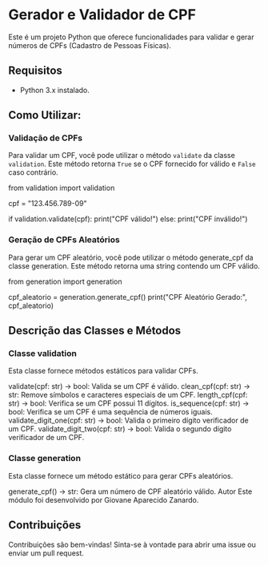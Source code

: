 # Gerador e Validador de CPF

Este é um projeto Python que oferece funcionalidades para validar e gerar números de CPFs (Cadastro de Pessoas Físicas).

## Requisitos

- Python 3.x instalado.

## Como Utilizar:

### Validação de CPFs

Para validar um CPF, você pode utilizar o método `validate` da classe `validation`. Este método retorna `True` se o CPF fornecido for válido e `False` caso contrário.

from validation import validation

cpf = "123.456.789-09"

if validation.validate(cpf):
print("CPF válido!")
else:
print("CPF inválido!")

### Geração de CPFs Aleatórios

Para gerar um CPF aleatório, você pode utilizar o método generate_cpf da classe generation. Este método retorna uma string contendo um CPF válido.

from generation import generation

cpf_aleatorio = generation.generate_cpf()
print("CPF Aleatório Gerado:", cpf_aleatorio)

## Descrição das Classes e Métodos

### Classe validation

Esta classe fornece métodos estáticos para validar CPFs.

validate(cpf: str) -> bool: Valida se um CPF é válido.
clean_cpf(cpf: str) -> str: Remove símbolos e caracteres especiais de um CPF.
length_cpf(cpf: str) -> bool: Verifica se um CPF possui 11 dígitos.
is_sequence(cpf: str) -> bool: Verifica se um CPF é uma sequência de números iguais.
validate_digit_one(cpf: str) -> bool: Valida o primeiro dígito verificador de um CPF.
validate_digit_two(cpf: str) -> bool: Valida o segundo dígito verificador de um CPF.

### Classe generation

Esta classe fornece um método estático para gerar CPFs aleatórios.

generate_cpf() -> str: Gera um número de CPF aleatório válido.
Autor
Este módulo foi desenvolvido por Giovane Aparecido Zanardo.

## Contribuições

Contribuições são bem-vindas! Sinta-se à vontade para abrir uma issue ou enviar um pull request.

